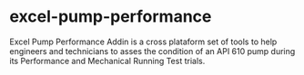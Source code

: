 # excel-pump-performance
Excel Pump Performance Addin is a cross plataform set of tools to help engineers and technicians to asses the condition of an API 610 pump during its Performance and Mechanical Running Test trials.
